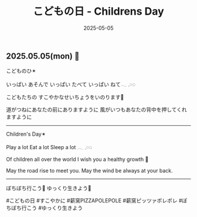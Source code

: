 ﻿---
title: 'こどもの日 - Childrens Day'
date: '2025-05-05'
image: '/images/こどもの日.png'
description: 'こどものひ✴︎...詳細を表示'
lang: 'ja'
tags: ['文化・イベント', '家族・人生']
---

## 2025.05.05(mon) 🎏

こどものひ✴︎

いっぱい あそんで
いっぱい たべて
いっぱい ねて𓂃 𓈒𓏸◌

こどもたちの
すこやかなせいちょうをいのります🌿

道がつねにあなたの前にありますように
風がいつもあなたの背中を押してくれますように

---

Children's Day✴︎

Play a lot
Eat a lot
Sleep a lot 𓂃 𓈒𓏸◌

Of children all over the world
I wish you a healthy growth 🌿

May the road rise to meet you.
May the wind be always at your back.

---

ぼちぼち行こう👣
ゆっくり生きよう🎏

#こどもの日 #すこやかに #薪窯PIZZAPOLEPOLE #薪窯ピッツァポレポレ #ぼちぼち行こう #ゆっくり生きよう
